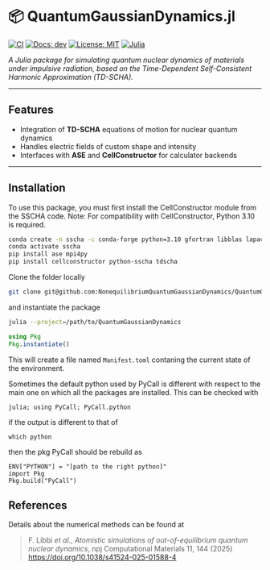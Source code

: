 # 📦 QuantumGaussianDynamics.jl

[![CI](https://github.com/NonequilibriumQuantumGaussianDynamics/QuantumGaussianDynamics.jl/actions/workflows/main.yml/badge.svg)](https://github.com/NonequilibriumQuantumGaussianDynamics/QuantumGaussianDynamics.jl/actions/workflows/main.yml)
[![Docs: dev](https://img.shields.io/badge/docs-dev-blue.svg)](https://NonequilibriumQuantumGaussianDynamics.github.io/QuantumGaussianDynamics.jl/dev/)
[![License: MIT](https://img.shields.io/badge/License-MIT-yellow.svg)](LICENSE)
[![Julia](https://img.shields.io/badge/Julia-1.10%20|%201.11-9558B2)](https://julialang.org/downloads/)

*A Julia package for simulating quantum nuclear dynamics of materials under impulsive radiation, based on the Time-Dependent Self-Consistent Harmonic Approximation (TD-SCHA).*

---

## Features
- Integration of **TD-SCHA** equations of motion for nuclear quantum dynamics  
- Handles electric fields of custom shape and intensity  
- Interfaces with **ASE** and **CellConstructor** for calculator backends  

---

## Installation

To use this package, you must first install the CellConstructor module from the SSCHA code.
Note: For compatibility with CellConstructor, Python 3.10 is required.

```bash
conda create -n sscha -c conda-forge python=3.10 gfortran libblas lapack openmpi openmpi-mpicc pip numpy scipy spglib=2.2 setuptools=64
conda activate sscha
pip install ase mpi4py
pip install cellconstructor python-sscha tdscha
```

Clone the folder locally

```bash
git clone git@github.com:NonequilibriumQuantumGaussianDynamics/QuantumGaussianDynamics.jl.git
```

and instantiate the package

```bash
julia --project=/path/to/QuantumGaussianDynamics
```

```julia
using Pkg
Pkg.instantiate()
```

This will create a file named ``Manifest.toml`` contaning the current state of the environment.

Sometimes the default python used by PyCall is different with respect to the main one on which all the packages are installed.
This can be checked with

```
julia; using PyCall; PyCall.python
```

if the output is different to that of

```
which python
```

then the pkg PyCall should be rebuild as

```
ENV["PYTHON"] = "[path to the right python]"
import Pkg
Pkg.build("PyCall")
```

## References

Details about the numerical methods can be found at 
> F. Libbi *et al.*, *Atomistic simulations of out-of-equilibrium quantum nuclear dynamics*, npj Computational Materials  11, 144 (2025) https://doi.org/10.1038/s41524-025-01588-4

